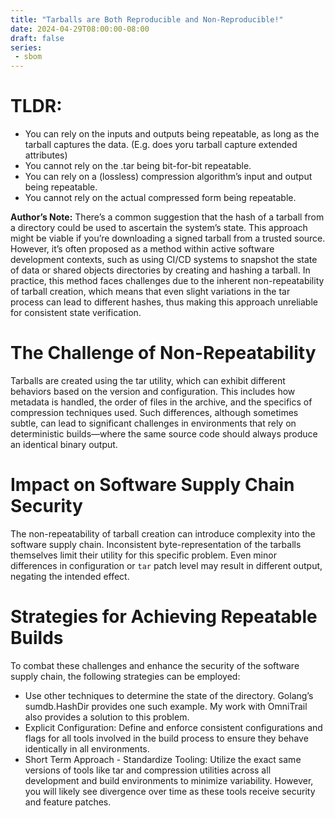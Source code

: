 ```yaml
---
title: "Tarballs are Both Reproducible and Non-Reproducible!"
date: 2024-04-29T08:00:00-08:00
draft: false
series:
 - sbom
---
```


# TLDR:

* You can rely on the inputs and outputs being repeatable, as long as the tarball captures the data. (E.g. does yoru tarball capture extended attributes)
* You cannot rely on the .tar being bit-for-bit repeatable.
* You can rely on a (lossless) compression algorithm’s input and output being repeatable.
* You cannot rely on the actual compressed form being repeatable.

**Author’s Note:** There’s a common suggestion that the hash of a tarball from a directory could be used to ascertain the system’s state. This approach might be viable if you’re downloading a signed tarball from a trusted source. However, it’s often proposed as a method within active software development contexts, such as using CI/CD systems to snapshot the state of data or shared objects directories by creating and hashing a tarball. In practice, this method faces challenges due to the inherent non-repeatability of tarball creation, which means that even slight variations in the tar process can lead to different hashes, thus making this approach unreliable for consistent state verification.

# The Challenge of Non-Repeatability

Tarballs are created using the tar utility, which can exhibit different behaviors based on the version and configuration. This includes how metadata is handled, the order of files in the archive, and the specifics of compression techniques used. Such differences, although sometimes subtle, can lead to significant challenges in environments that rely on deterministic builds—where the same source code should always produce an identical binary output.

# Impact on Software Supply Chain Security

The non-repeatability of tarball creation can introduce complexity into the software supply chain. Inconsistent byte-representation of the tarballs themselves limit their utility for this specific problem. Even minor differences in configuration or `tar` patch level may result in different output, negating the intended effect.

# Strategies for Achieving Repeatable Builds

To combat these challenges and enhance the security of the software supply chain, the following strategies can be employed:

* Use other techniques to determine the state of the directory. Golang’s sumdb.HashDir provides one such example. My work with OmniTrail also provides a solution to this problem.
* Explicit Configuration: Define and enforce consistent configurations and flags for all tools involved in the build process to ensure they behave identically in all environments.
* Short Term Approach - Standardize Tooling: Utilize the exact same versions of tools like tar and compression utilities across all development and build environments to minimize variability. However, you will likely see divergence over time as these tools receive security and feature patches.

